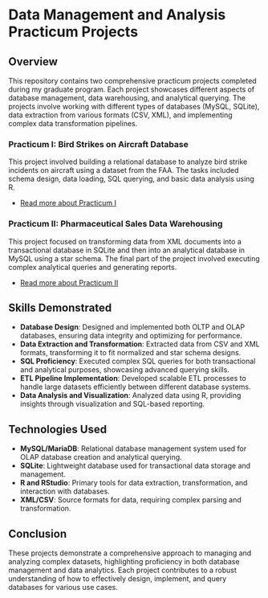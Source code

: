 # Data Management and Analysis Practicum Projects

## Overview

This repository contains two comprehensive practicum projects completed during my graduate program. Each project showcases different aspects of database management, data warehousing, and analytical querying. The projects involve working with different types of databases (MySQL, SQLite), data extraction from various formats (CSV, XML), and implementing complex data transformation pipelines.

### Practicum I: Bird Strikes on Aircraft Database

This project involved building a relational database to analyze bird strike incidents on aircraft using a dataset from the FAA. The tasks included schema design, data loading, SQL querying, and basic data analysis using R.

- [Read more about Practicum I](/Relational_Database/README.md)

### Practicum II: Pharmaceutical Sales Data Warehousing

This project focused on transforming data from XML documents into a transactional database in SQLite and then into an analytical database in MySQL using a star schema. The final part of the project involved executing complex analytical queries and generating reports.

- [Read more about Practicum II](/Mine_A_Database/README.md)

## Skills Demonstrated

- **Database Design**: Designed and implemented both OLTP and OLAP databases, ensuring data integrity and optimizing for performance.
- **Data Extraction and Transformation**: Extracted data from CSV and XML formats, transforming it to fit normalized and star schema designs.
- **SQL Proficiency**: Executed complex SQL queries for both transactional and analytical purposes, showcasing advanced querying skills.
- **ETL Pipeline Implementation**: Developed scalable ETL processes to handle large datasets efficiently between different database systems.
- **Data Analysis and Visualization**: Analyzed data using R, providing insights through visualization and SQL-based reporting.

## Technologies Used

- **MySQL/MariaDB**: Relational database management system used for OLAP database creation and analytical querying.
- **SQLite**: Lightweight database used for transactional data storage and management.
- **R and RStudio**: Primary tools for data extraction, transformation, and interaction with databases.
- **XML/CSV**: Source formats for data, requiring complex parsing and transformation.

## Conclusion

These projects demonstrate a comprehensive approach to managing and analyzing complex datasets, highlighting proficiency in both database management and data analytics. Each project contributes to a robust understanding of how to effectively design, implement, and query databases for various use cases.
